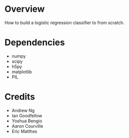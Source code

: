 Overview
============
How to build a logistic regression classifier to from scratch.

Dependencies
============
* numpy
* scipy
* h5py
* matplotlib
* PIL 

Credits
===========
* Andrew Ng
* Ian Goodfellow
* Yoshua Bengio
* Aaron Courville
* Eric Matthes
